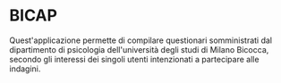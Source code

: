 # BICAP
Quest'applicazione permette di compilare questionari somministrati dal dipartimento di psicologia dell'università degli studi di Milano Bicocca, secondo gli interessi dei singoli utenti intenzionati a partecipare alle indagini.
